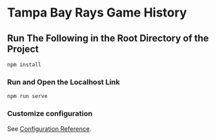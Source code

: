 # Tampa Bay Rays Game History

## Run The Following in the Root Directory of the Project

```
npm install
```

### Run and Open the Localhost Link
```
npm run serve
```

### Customize configuration
See [Configuration Reference](https://cli.vuejs.org/config/).
